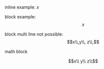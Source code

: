 inline example: $x$

block example:
$$\ x\ $$

block multi line not possible:
$$x\\,y\\, z\\,$$

math block
```math
x\\
y\\
z\\
```
